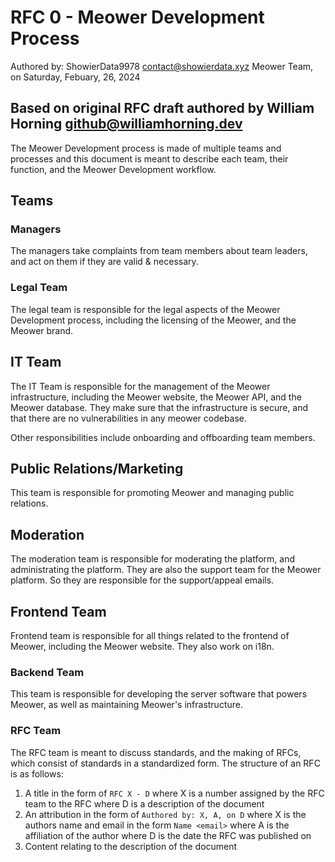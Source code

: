 # RFC 0 - Meower Development Process
Authored by: ShowierData9978 <contact@showierdata.xyz> Meower Team, on Saturday, Febuary, 26, 2024

Based on original RFC draft authored by William Horning <github@williamhorning.dev>
---
The Meower Development process is made of multiple teams and processes and this document is meant to describe each team, their function, and the Meower Development workflow.
## Teams

### Managers
The managers take complaints from team members about team leaders, and act on them if they are valid & necessary.

### Legal Team
The legal team is responsible for the legal aspects of the Meower Development process, including the licensing of the Meower, and the Meower brand.

## IT Team
The IT Team is responsible for the management of the Meower infrastructure, including the Meower website, the Meower API, and the Meower database. They make sure that the infrastructure is secure, and that there are no vulnerabilities in any meower codebase.

Other responsibilities include onboarding and offboarding team members.

## Public Relations/Marketing
This team is responsible for promoting Meower and managing public relations.

## Moderation
The moderation team is responsible for moderating the platform, and administrating the platform.
They are also the support team for the Meower platform. So they are responsible for the support/appeal emails.

## Frontend Team
Frontend team is responsible for all things related to the frontend of Meower, including the Meower website.
They also work on i18n.

### Backend Team
This team is responsible for developing the server software that powers Meower, as well as maintaining Meower's infrastructure.

### RFC Team
The RFC team is meant to discuss standards, and the making of RFCs, which consist of standards in a standardized form. The structure of an RFC is as follows:
1. A title in the form of `RFC X - D`
   where X is a number assigned by the RFC team to the RFC
   where D is a description of the document
2. An attribution in the form of `Authored by: X, A, on D`
   where X is the authors name and email in the form `Name <email>`
   where A is the affiliation of the author
   where D is the date the RFC was published on
3. Content relating to the description of the document

